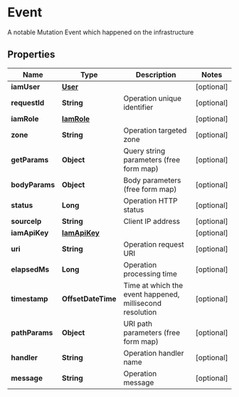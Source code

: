 

# Event

A notable Mutation Event which happened on the infrastructure

## Properties

| Name | Type | Description | Notes |
|------------ | ------------- | ------------- | -------------|
|**iamUser** | [**User**](User.md) |  |  [optional] |
|**requestId** | **String** | Operation unique identifier |  [optional] |
|**iamRole** | [**IamRole**](IamRole.md) |  |  [optional] |
|**zone** | **String** | Operation targeted zone |  [optional] |
|**getParams** | **Object** | Query string parameters (free form map) |  [optional] |
|**bodyParams** | **Object** | Body parameters (free form map) |  [optional] |
|**status** | **Long** | Operation HTTP status |  [optional] |
|**sourceIp** | **String** | Client IP address |  [optional] |
|**iamApiKey** | [**IamApiKey**](IamApiKey.md) |  |  [optional] |
|**uri** | **String** | Operation request URI |  [optional] |
|**elapsedMs** | **Long** | Operation processing time |  [optional] |
|**timestamp** | **OffsetDateTime** | Time at which the event happened, millisecond resolution |  [optional] |
|**pathParams** | **Object** | URI path parameters (free form map) |  [optional] |
|**handler** | **String** | Operation handler name |  [optional] |
|**message** | **String** | Operation message |  [optional] |



